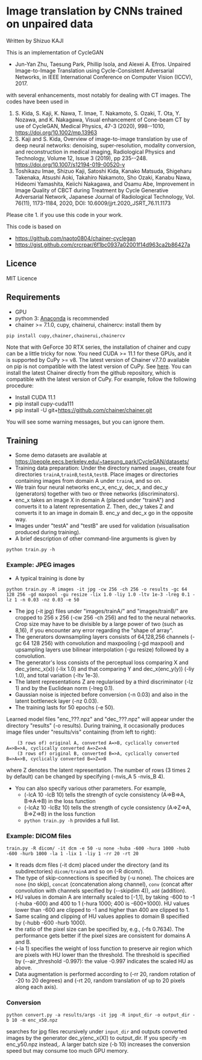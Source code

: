 # Image translation by CNNs trained on unpaired data
Written by Shizuo KAJI

This is an implementation of CycleGAN

- Jun-Yan Zhu, Taesung Park, Phillip Isola, and Alexei A. Efros. Unpaired Image-to-Image Translation using Cycle-Consistent Adversarial Networks, in IEEE International Conference on Computer Vision (ICCV), 2017. 

with several enhancements, most notably for dealing with CT images.
The codes have been used in 

1. S. Kida, S. Kaji, K. Nawa, T. Imae, T. Nakamoto, S. Ozaki, T. Ota, Y. Nozawa, and K. Nakagawa, Visual enhancement of Cone-beam CT by use of CycleGAN, Medical Physics, 47-3 (2020), 998--1010, https://doi.org/10.1002/mp.13963
2. S. Kaji and S. Kida, Overview of image-to-image translation by use of deep neural networks: denoising, super-resolution, modality conversion, and reconstruction in  medical imaging, Radiological Physics and Technology,  Volume 12, Issue 3 (2019), pp 235--248. https://doi.org/10.1007/s12194-019-00520-y
3. Toshikazu Imae, Shizuo Kaji, Satoshi Kida, Kanako Matsuda, Shigeharu Takenaka, Atsushi Aoki, Takahiro Nakamoto, Sho Ozaki, Kanabu Nawa, Hideomi Yamashita, Keiichi Nakagawa, and Osamu Abe, Improvement in Image Quality of CBCT during Treatment by Cycle Generative Adversarial Network, Japanese Journal of Radiological Technology, Vol. 76(11), 1173-1184, 2020, DOI: 10.6009/jjrt.2020_JSRT_76.11.1173

Please cite 1. if you use this code in your work.

This code is based on 
- https://github.com/naoto0804/chainer-cyclegan
- https://gist.github.com/crcrpar/6f1bc0937a02001f14d963ca2b86427a

## Licence
MIT Licence

## Requirements
- GPU
- python 3: [Anaconda](https://anaconda.org) is recommended
- chainer >= 7.1.0, cupy, chainerui, chainercv: install them by
```
pip install cupy,chainer,chainerui,chainercv
```

Note that with GeForce 30 RTX series, 
the installation of chainer and cupy can be a little tricky for now.
You need CUDA >= 11.1 for these GPUs, and it is supported by CuPy >= v8.
The latest version of Chainer v7.7.0 available on pip is not compatible with the latest version of CuPy.
See [here](https://github.com/chainer/chainer/pull/8583).
You can install the latest Chainer directly from the github repository, which is compatible with the latest version of CuPy.
For example, follow the following procedure:
- Install CUDA 11.1
- pip install cupy-cuda111
- pip install -U git+https://github.com/chainer/chainer.git

You will see some warning messages, but you can ignore them.


## Training
- Some demo datasets are available at https://people.eecs.berkeley.edu/~taesung_park/CycleGAN/datasets/
- Training data preparation: Under the directory named `images`, create four directories `trainA`,`trainB`,`testA`,`testB`.
Place images or directories containing images from domain A under `trainA`, and so on.
- We train four neural networks enc_x, enc_y, dec_x, and dec_y (generators) together with two or three networks (discriminators).
- enc_x takes an image X in domain A (placed under "trainA") and converts it to a latent representation Z.
Then, dec_y takes Z and converts it to an image in domain B. enc_y and dec_x go in the opposite way.
- Images under "testA" and "testB" are used for validation (visualisation produced during training).
- A brief description of other command-line arguments is given by
```
python train.py -h
```

### Example: JPEG images
- A typical training is done by
```
python train.py -R images -it jpg -cw 256 -ch 256 -o results -gc 64 128 256 -gd maxpool -gu resize -lix 1.0 -liy 1.0 -ltv 1e-3 -lreg 0.1 -lz 1 -n 0.03 -nz 0.03 -e 50
```
- The jpg (-it jpg) files under "images/trainA/" and "images/trainB/" are cropped to 256 x 256 (-cw 256 -ch 256)
and fed to the neural networks.
Crop size may have to be divisible by a large power of two (such as 8,16), if you encounter any error regarding the "shape of array".
- The generators downsampling layers consists of 64,128,256 channels (-gc 64 128 256) with convolution and maxpooling (-gd maxpool)
and upsampling layers use bilinear interpolation (-gu resize) followed by a convolution.
- The generator's loss consists of the perceptual loss comparing X and dec_y(enc_x(x)) (-lix 1.0) and that comparing Y and dec_x(enc_y(y)) (-liy 1.0),
and total variation (-ltv 1e-3).
- The latent representations Z are regularised by a third discriminator (-lz 1) and by the Euclidean norm (-lreg 0.1).
- Gaussian noise is injected before conversion (-n 0.03) and also in the latent bottleneck layer (-nz 0.03).
- The training lasts for 50 epochs (-e 50).

Learned model files "enc_???.npz" and "dec_???.npz" will appear under the directory "results" (-o results).
During training, it occasionally produces image files under "results/vis" containing (from left to right):
```
    (3 rows of) original A, converted A=>B, cyclically converted A=>B=>A, cyclically converted A=>Z=>A
    (3 rows of) original B, converted B=>A, cyclically converted B=>A=>B, cyclically converted B=>Z=>B
``` 
where Z denotes the latent representation. The number of rows (3 times 2 by default) can be changed by specifying (-nvis_A 5 -nvis_B 4).

- You can also specify various other parameters. For example,
    - (-lcA 10 -lcB 10) tells the strength of cycle consistency (A=>B=>A, B=>A=>B) in the loss function
    - (-lcAz 10 -lcBz 10) tells the strength of cycle consistency (A=>Z=>A, B=>Z=>B) in the loss function
    - `python train.py -h` provides a full list.

### Example: DICOM files
```
train.py -R dicom/ -it dcm -e 50 -u none -huba -600 -hura 1000 -hubb -600 -hurb 1000 -la 1 -lix 1 -liy 1 -rr 20 -rt 20
```
- It reads dcm files (-it dcm) placed under the directory (and its subdirectories) `dicom/trainA` and so on (-R dicom/).
- The type of skip-connections is specified by (-u none). The choices are `none` (no skip), `concat` (concatenation along channel),
`conv` (concat after convolution with channels specified by (--skipdim 4)), `add` (addition).
- HU values in domain A are internally scaled to [-1,1], by taking -600 to -1 (-huba -600) and 400 to 1 (-hura 1000; 400 is -600+1000).
HU values lower than -600 are clipped to -1 and higher than 400 are clipped to 1.
- Same scaling and clipping of HU values applies to domain B specified by (-hubb -600 -hurb 1000).
- the ratio of the pixel size can be specified by, e.g., (-fs 0.7634). The performance gets better if the pixel sizes are consistent for domains A and B.
- (-la 1) specifies the weight of loss function to preserve air region which are pixels with HU lower than the threshold.
The threshold is specified by (--air_threshold -0.997): the value -0.997 indicates the scaled HU as above.
- Data augmentation is performed according to (-rr 20, random rotation of -20 to 20 degrees) and (-rt 20, random translation of up to 20 pixels along each axis).


### Conversion
```
python convert.py -a results/args -it jpg -R input_dir -o output_dir -b 10 -m enc_x50.npz
```
searches for jpg files recursively under `input_dir` and outputs converted images by the generator dec_y(enc_x(X)) to output_dir.
If you specify -m enc_y50.npz instead,.
A larger batch size (-b 10) increases the conversion speed but may consume too much GPU memory.

